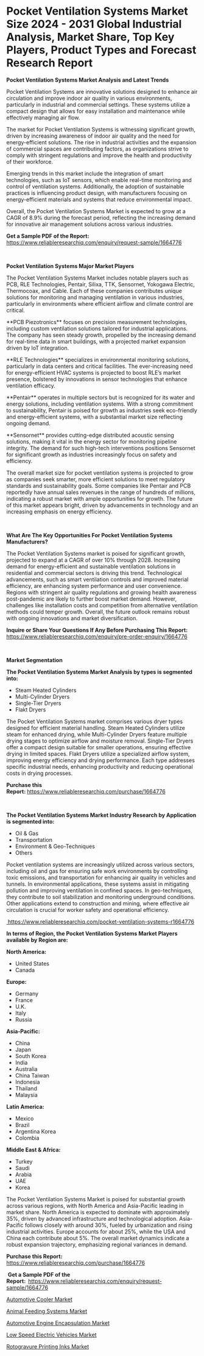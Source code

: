 <p><h1>Pocket Ventilation Systems Market Size 2024 - 2031 Global Industrial Analysis, Market Share, Top Key Players, Product Types and Forecast Research Report</h1></p><p><strong>Pocket Ventilation Systems Market Analysis and Latest Trends</strong></p>
<p><p>Pocket Ventilation Systems are innovative solutions designed to enhance air circulation and improve indoor air quality in various environments, particularly in industrial and commercial settings. These systems utilize a compact design that allows for easy installation and maintenance while effectively managing air flow. </p><p>The market for Pocket Ventilation Systems is witnessing significant growth, driven by increasing awareness of indoor air quality and the need for energy-efficient solutions. The rise in industrial activities and the expansion of commercial spaces are contributing factors, as organizations strive to comply with stringent regulations and improve the health and productivity of their workforce. </p><p>Emerging trends in this market include the integration of smart technologies, such as IoT sensors, which enable real-time monitoring and control of ventilation systems. Additionally, the adoption of sustainable practices is influencing product design, with manufacturers focusing on energy-efficient materials and systems that reduce environmental impact.</p><p>Overall, the Pocket Ventilation Systems Market is expected to grow at a CAGR of 8.9% during the forecast period, reflecting the increasing demand for innovative air management solutions across various industries.</p></p>
<p><strong>Get a Sample PDF of the Report:&nbsp;</strong> <a href="https://www.reliableresearchiq.com/enquiry/request-sample/1664776?utm_campaign=1170&utm_medium=2&utm_source=Github&utm_content=ia&utm_term=09122024&utm_id=pocket-ventilation-systems">https://www.reliableresearchiq.com/enquiry/request-sample/1664776</a></p>
<p>&nbsp;</p>
<p><strong>Pocket Ventilation Systems Major Market Players</strong></p>
<p><p>The Pocket Ventilation Systems Market includes notable players such as PCB, RLE Technologies, Pentair, Silixa, TTK, Sensornet, Yokogawa Electric, Thermocoax, and Cable. Each of these companies contributes unique solutions for monitoring and managing ventilation in various industries, particularly in environments where efficient airflow and climate control are critical.</p><p>**PCB Piezotronics** focuses on precision measurement technologies, including custom ventilation solutions tailored for industrial applications. The company has seen steady growth, propelled by the increasing demand for real-time data in smart buildings, with a projected market expansion driven by IoT integration.</p><p>**RLE Technologies** specializes in environmental monitoring solutions, particularly in data centers and critical facilities. The ever-increasing need for energy-efficient HVAC systems is projected to boost RLE’s market presence, bolstered by innovations in sensor technologies that enhance ventilation efficacy.</p><p>**Pentair** operates in multiple sectors but is recognized for its water and energy solutions, including ventilation systems. With a strong commitment to sustainability, Pentair is poised for growth as industries seek eco-friendly and energy-efficient systems, with a substantial market size reflecting ongoing demand.</p><p>**Sensornet** provides cutting-edge distributed acoustic sensing solutions, making it vital in the energy sector for monitoring pipeline integrity. The demand for such high-tech interventions positions Sensornet for significant growth as industries increasingly focus on safety and efficiency.</p><p>The overall market size for pocket ventilation systems is projected to grow as companies seek smarter, more efficient solutions to meet regulatory standards and sustainability goals. Some companies like Pentair and PCB reportedly have annual sales revenues in the range of hundreds of millions, indicating a robust market with ample opportunities for growth. The future of this market appears bright, driven by advancements in technology and an increasing emphasis on energy efficiency.</p></p>
<p>&nbsp;</p>
<p><strong>What Are The Key Opportunities For Pocket Ventilation Systems Manufacturers?</strong></p>
<p><p>The Pocket Ventilation Systems market is poised for significant growth, projected to expand at a CAGR of over 10% through 2028. Increasing demand for energy-efficient and sustainable ventilation solutions in residential and commercial sectors is driving this trend. Technological advancements, such as smart ventilation controls and improved material efficiency, are enhancing system performance and user convenience. Regions with stringent air quality regulations and growing health awareness post-pandemic are likely to further boost market demand. However, challenges like installation costs and competition from alternative ventilation methods could temper growth. Overall, the future outlook remains robust with ongoing innovations and market diversification.</p></p>
<p><strong>Inquire or Share Your Questions If Any Before Purchasing This Report:</strong> <a href="https://www.reliableresearchiq.com/enquiry/pre-order-enquiry/1664776?utm_campaign=1170&utm_medium=2&utm_source=Github&utm_content=ia&utm_term=09122024&utm_id=pocket-ventilation-systems">https://www.reliableresearchiq.com/enquiry/pre-order-enquiry/1664776</a></p>
<p>&nbsp;</p>
<p><strong>Market Segmentation</strong></p>
<p><strong>The Pocket Ventilation Systems Market Analysis by types is segmented into:</strong></p>
<p><ul><li>Steam Heated Cylinders</li><li>Multi-Cylinder Dryers</li><li>Single-Tier Dryers</li><li>Flakt Dryers</li></ul></p>
<p><p>The Pocket Ventilation Systems market comprises various dryer types designed for efficient material handling. Steam Heated Cylinders utilize steam for enhanced drying, while Multi-Cylinder Dryers feature multiple drying stages to optimize airflow and moisture removal. Single-Tier Dryers offer a compact design suitable for smaller operations, ensuring effective drying in limited spaces. Flakt Dryers utilize a specialized airflow system, improving energy efficiency and drying performance. Each type addresses specific industrial needs, enhancing productivity and reducing operational costs in drying processes.</p></p>
<p><strong>Purchase this Report:&nbsp;</strong><a href="https://www.reliableresearchiq.com/purchase/1664776?utm_campaign=1170&utm_medium=2&utm_source=Github&utm_content=ia&utm_term=09122024&utm_id=pocket-ventilation-systems">https://www.reliableresearchiq.com/purchase/1664776</a></p>
<p>&nbsp;</p>
<p><strong>The Pocket Ventilation Systems Market Industry Research by Application is segmented into:</strong></p>
<p><ul><li>Oil & Gas</li><li>Transportation</li><li>Environment & Geo-Techniques</li><li>Others</li></ul></p>
<p><p>Pocket ventilation systems are increasingly utilized across various sectors, including oil and gas for ensuring safe work environments by controlling toxic emissions, and transportation for enhancing air quality in vehicles and tunnels. In environmental applications, these systems assist in mitigating pollution and improving ventilation in confined spaces. In geo-techniques, they contribute to soil stabilization and monitoring underground conditions. Other applications extend to construction and mining, where effective air circulation is crucial for worker safety and operational efficiency.</p></p>
<p><a href="https://www.reliableresearchiq.com/pocket-ventilation-systems-r1664776?utm_campaign=1170&utm_medium=2&utm_source=Github&utm_content=ia&utm_term=09122024&utm_id=pocket-ventilation-systems">&nbsp;https://www.reliableresearchiq.com/pocket-ventilation-systems-r1664776</a></p>
<p><strong>In terms of Region, the Pocket Ventilation Systems Market Players available by Region are:</strong></p>
<p>
    <p> <strong> North America: </strong>
        <ul>
            <li>United States</li>
            <li>Canada</li>
        </ul>
        </p> 
    <p> <strong> Europe: </strong>
        <ul>
            <li>Germany</li>
            <li>France</li>
            <li>U.K.</li>
            <li>Italy</li>
            <li>Russia</li>
        </ul>
        </p> 
    <p> <strong> Asia-Pacific: </strong>
        <ul>
            <li>China</li>
            <li>Japan</li>
            <li>South Korea</li>
            <li>India</li>
            <li>Australia</li>
            <li>China Taiwan</li>
            <li>Indonesia</li>
            <li>Thailand</li>
            <li>Malaysia</li>
        </ul>
        </p> 
    <p> <strong> Latin America: </strong>
        <ul>
            <li>Mexico</li>
            <li>Brazil</li>
            <li>Argentina Korea</li>
            <li>Colombia</li>
        </ul>
        </p> 
    <p> <strong> Middle East & Africa: </strong>
        <ul>
            <li>Turkey</li>
            <li>Saudi</li>
            <li>Arabia</li>
            <li>UAE</li>
            <li>Korea</li>
        </ul>
    </p>
    </p>
<p><p>The Pocket Ventilation Systems Market is poised for substantial growth across various regions, with North America and Asia-Pacific leading in market share. North America is expected to dominate with approximately 35%, driven by advanced infrastructure and technological adoption. Asia-Pacific follows closely with around 30%, fueled by urbanization and rising industrial activities. Europe accounts for about 25%, while the USA and China each contribute about 5%. The overall market dynamics indicate a robust expansion trajectory, emphasizing regional variances in demand.</p></p>
<p><strong>Purchase this Report: </strong><a href="https://www.reliableresearchiq.com/purchase/1664776?utm_campaign=1170&utm_medium=2&utm_source=Github&utm_content=ia&utm_term=09122024&utm_id=pocket-ventilation-systems">https://www.reliableresearchiq.com/purchase/1664776</a></p>
<p>&nbsp;<strong>Get a Sample PDF of the Report:&nbsp;&nbsp;</strong><a href="https://www.reliableresearchiq.com/enquiry/request-sample/1664776?utm_campaign=1170&utm_medium=2&utm_source=Github&utm_content=ia&utm_term=09122024&utm_id=pocket-ventilation-systems">https://www.reliableresearchiq.com/enquiry/request-sample/1664776</a></p>
<p><strong></strong></p>
<p><p><a href="https://www.linkedin.com/pulse/th-score-market-0ptye?utm_campaign=1170&utm_medium=2&utm_source=Github&utm_content=ia&utm_term=09122024&utm_id=pocket-ventilation-systems">Automotive Cooler Market</a></p><p><a href="https://www.linkedin.com/pulse/th-score-market-0ptye?utm_campaign=1170&utm_medium=2&utm_source=Github&utm_content=ia&utm_term=09122024&utm_id=pocket-ventilation-systems">Animal Feeding Systems Market</a></p><p><a href="https://www.linkedin.com/pulse/th-score-market-0ptye?utm_campaign=1170&utm_medium=2&utm_source=Github&utm_content=ia&utm_term=09122024&utm_id=pocket-ventilation-systems">Automotive Engine Encapsulation Market</a></p><p><a href="https://www.linkedin.com/pulse/th-score-market-0ptye?utm_campaign=1170&utm_medium=2&utm_source=Github&utm_content=ia&utm_term=09122024&utm_id=pocket-ventilation-systems">Low Speed Electric Vehicles Market</a></p><p><a href="https://www.linkedin.com/pulse/th-score-market-0ptye?utm_campaign=1170&utm_medium=2&utm_source=Github&utm_content=ia&utm_term=09122024&utm_id=pocket-ventilation-systems">Rotogravure Printing Inks Market</a></p></p>